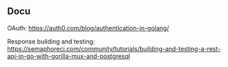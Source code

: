 ## Docu

OAuth: https://auth0.com/blog/authentication-in-golang/

Response building and testing: https://semaphoreci.com/community/tutorials/building-and-testing-a-rest-api-in-go-with-gorilla-mux-and-postgresql
